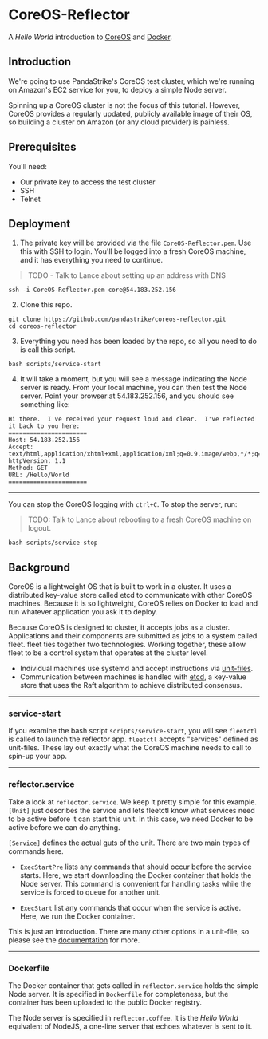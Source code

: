 # CoreOS-Reflector

A _Hello World_ introduction to [CoreOS][0] and [Docker][1].

## Introduction

We're going to use PandaStrike's CoreOS test cluster, which we're running on Amazon's EC2 service for you, to deploy a simple Node server.  

Spinning up a CoreOS cluster is not the focus of this tutorial.  However, CoreOS provides a regularly updated, publicly available image of their OS, so building a cluster on Amazon (or any cloud provider) is painless.

## Prerequisites

You'll need:
- Our private key to access the test cluster
- SSH
- Telnet

## Deployment

1. The private key will be provided via the file `CoreOS-Reflector.pem`.  Use this with SSH to login.  You'll be logged into a fresh CoreOS machine, and it has everything you need to continue.  

  > TODO - Talk to Lance about setting up an address with DNS

  ```
  ssh -i CoreOS-Reflector.pem core@54.183.252.156
  ```

2. Clone this repo.

  ```
  git clone https://github.com/pandastrike/coreos-reflector.git
  cd coreos-reflector
  ```

3. Everything you need has been loaded by the repo, so all you need to do is call this script.

  ```
  bash scripts/service-start
  ```

4.  It will take a moment, but you will see a message indicating the Node server is ready.  From your local machine, you can then test the Node server.  Point your browser at 54.183.252.156, and you should see something like:

  ```
  Hi there.  I've received your request loud and clear.  I've reflected it back to you here:
  ======================
  Host: 54.183.252.156
  Accept: text/html,application/xhtml+xml,application/xml;q=0.9,image/webp,*/*;q=0.8
  httpVersion: 1.1
  Method: GET
  URL: /Hello/World
  ======================
  ```

--------

You can stop the CoreOS logging with `ctrl+C`.  To stop the server, run:

  > TODO: Talk to Lance about rebooting to a fresh CoreOS machine on logout.

  ```
  bash scripts/service-stop
  ```

## Background
CoreOS is a lightweight OS that is built to work in a cluster.  It uses a distributed key-value store called etcd to communicate with other CoreOS machines.  Because it is so lightweight, CoreOS relies on Docker to load and run whatever application you ask it to deploy.

Because CoreOS is designed to cluster, it accepts jobs as a cluster.  Applications and their components are submitted as jobs to a system called fleet.  fleet ties together two technologies.  Working together, these allow fleet to be a control system that operates at the cluster level.  
- Individual machines use systemd and accept instructions via [unit-files][2].  
- Communication between machines is handled with [etcd][3], a key-value store that uses the Raft algorithm to achieve distributed consensus.

---
### service-start
If you examine the bash script `scripts/service-start`, you will see `fleetctl` is called to launch the reflector app.  `fleetctl` accepts "services" defined as unit-files. These lay out exactly what the CoreOS machine needs to call to spin-up your app.

---
### reflector.service
Take a look at `reflector.service`.  We keep it pretty simple for this example.  `[Unit]` just describes the service and lets fleetctl know what services need to be active before it can start this unit.  In this case, we need Docker to be active before we can do anything.

`[Service]` defines the actual guts of the unit.  There are two main types of commands here.

- `ExecStartPre` lists any commands that should occur before the service starts.  Here, we start downloading the Docker container that holds the Node server.  This command is convenient for handling tasks while the service is forced to queue for another unit.

- `ExecStart` list any commands that occur when the service is active.  Here, we run the Docker container.

This is just an introduction.  There are many other options in a unit-file, so please see the [documentation][2] for more.

---
### Dockerfile
The Docker container that gets called in `reflector.service` holds the simple Node server.  It is specified in `Dockerfile` for completeness, but the container has been uploaded to the public Docker registry.

The Node server is specified in `reflector.coffee`.  It is the *Hello World* equivalent of NodeJS, a one-line server that echoes whatever is sent to it.  

[0]:https://coreos.com/
[1]:https://docker.com/
[2]:https://coreos.com/docs/launching-containers/launching/fleet-unit-files/
[3]:https://coreos.com/docs/distributed-configuration/getting-started-with-etcd/
